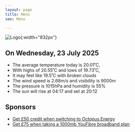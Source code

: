 ```yaml
---
layout: page
title: Menu
seo: Menu

---
```


![Logo](/images/logo.jpg){:width="832px"}

<!-- weather_marker starts -->
## On Wednesday, 23 July 2025

- The average temperature today is 20.01˚C,
- With highs of 20.55˚C and lows of 19.73˚C,
- It may feel like 19.5˚C with broken clouds
- The wind speed is 2.68m/s and visibility is 9000m
- The pressure is 1015hPa and humidity is 55%
- The sun will rise at 04:17 and set at 20:12

<!-- weather_marker ends -->

## Sponsors

- [Get £50 credit when switching to Octopus Energy](https://bit.ly/3oD1nnS)
- [Get £75 when taking a 1000mb YouFibre broadband plan](https://aklam.io/91zWhU?)
